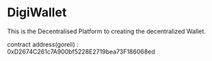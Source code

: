 # DigiWallet
This is the Decentralised Platform to creating the decentralized Wallet.

contract address(goreli) : 0xD2674C261c7A900bf5228E2719bea73F186068ed

